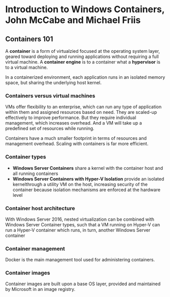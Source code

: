 # Introduction to Windows Containers, John McCabe and Michael Friis

## Containers 101

A __container__ is a form of virtualzied focused at the operating system layer, geared toward deploying and running applications without requiring a full virtual machine. A __container engine__ is to a container what a __hypervisor__ is to a virtual machine.

In a containerized environment, each application runs in an isolated memory space, but sharing the underlying host kernel.

### Containers versus virtual machines

VMs offer flexibility to an enterprise, which can run any type of application within them and assigned resources based on need. They are scaled-up effectively to improve performance. But they require individual management, which increases overhead. And a VM will take up a predefined set of resources while running.

Containers have a much smaller footprint in terms of resources and management overhead. Scaling with containers is far more efficient.

### Container types
  - __Windows Server Containers__ share a kernel with the container host and all running containers 
  - __Windows Server Containers with Hyper-V Isolation__ provide an isolated kernelthrough a utility VM on the host, increasing security of the container because isolation mechanisms are enforced at the hardware level

### Container host architecture

With Windows Server 2016, nested virtualization can be combined with Windows Server Container types, such that a VM running on Hyper-V can run a Hyper-V container which runs, in turn, another Windows Server container

### Container management

Docker is the main management tool used for administering containers.

### Container images

Container images are built upon a base OS layer, provided and maintained by Microsoft in an image registry.
